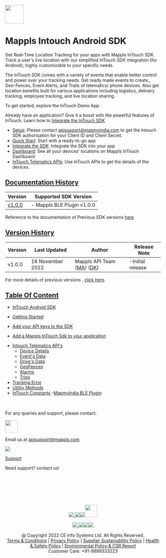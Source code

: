 [<img src="https://about.mappls.com/images/mappls-b-logo.svg" height="60"/> </p>](https://www.mapmyindia.com/api)

# Mappls Intouch Android SDK

Get Real-Time Location Tracking for your apps with Mappls InTouch SDK. Track a user's live location with our simplified InTouch SDK integration (for Android), highly customizable to your specific needs.

The InTouch SDK comes with a variety of events that enable better control and power over your tracking needs. Get ready made events to create,, Geo-Fences, Event Alerts, and Trails of telematics/ phone devices. Also get location benefits built for various applications including logistics, delivery tracking, employee tracking, and live location sharing.

To get started, explore the InTouch Demo App.

Already have an application? Give it a boost with the powerful features of InTouch. Learn how to [Integrate the InTouch SDK](#IntegrateIntouchSDK)

- [Setup](#Setup): Please contact apisupport@mapmyindia.com to get the Intouch SDK authorisation for your Client ID and Client Secret.
- [Quick Start](https://github.com/mappls-api/mappls-intouch-android-sdk#intouchdemo-app): Start with a ready-to-go app
- [Integrate the SDK](#IntegrateIntouchSDK): Integrate the SDK into your app
- [Dashboard](docs/v1.0.0/Dashboard.md): See all your devices' locations on Mappls InTouch Dashboard
- [InTouch Telematics APIs](docs/v1.0.0/Dashboard.md): Use InTouch APIs to get the details of the devices.

## [Documentation History](#Documentation-History)

| Version | Supported SDK Version |
| ---- | ---- |
| [v1.0.0](docs/v1.0.0/README.md) | - Mappls BLE Plugin v1.0.0 |

Reference to the documentation of Previous SDK versions [here](https://github.com/MapmyIndia/mapmyindia-intouch-android-sdk)

## [Version History](#Version-History)

| Version | Last Updated | Author | Release Note|
| ---- | ---- | ---- | ---- |
| v1.0.0 | 16 November 2022 | Mappls API Team ([MA](https://github.com/mdakram)) ([DK](https://github.com/katariadeepak86)) | -Initial release |

For more details of previous versions , [click here](docs/v1.0.0/Version-History.md).

## [Table Of Content](#Table-Of-Content)

- [InTouch Android SDK](docs/v1.0.0/GettingStarted.md)

* [Getting Started](docs/v1.0.0/GettingStarted.md#a-namesetupsetup)

* [Add your API keys to the SDK](docs/v1.0.0/GettingStarted.md#step-2-set-your-publishable-key)

* [Add a Mappls InTouch Sdk to your application](docs/v1.0.0/GettingStarted.md#a-nameaddintouchsdkstep-2-add-intouch-sdka)

- [Intouch Telematics API's](docs/v1.0.0/Dashboard.md)
    * [Device Details](docs/v1.0.0/DeviceDetails.md)
    * [Event's Data](docs/v1.0.0/Event-Data.md)
    * [Drive's Data](docs/v1.0.0/Drive-Data.md)
    * [GeoFences](docs/v1.0.0/Geofences.md)
    * [Alarms](docs/v1.0.0/Alarms.md)
    * [Trips](docs/v1.0.0/Trips.md)
- [Tracking Error](docs/v1.0.0/TrackingErrors.md)
- [Utility Methods](docs/v1.0.0/UtilityMethods.md)
- [InTouch Constants](docs/v1.0.0/InTouchConstants.md) 
-[MapmyIndia BLE Plugin](docs/v1.0.0/Mappls-BLE-Plugins.md)
<br><br><br>

For any queries and support, please contact:

[<img src="https://about.mappls.com/images/mappls-logo.svg" height="40"/> </p>](https://about.mappls.com/api/)

Email us at [apisupport@mappls.com](mailto:apisupport@mappls.com)

![](https://www.mapmyindia.com/api/img/icons/support.png)

[Support](https://about.mappls.com/contact/)

Need support? contact us!

<br></br>

<br></br>

[<p align="center"> <img src="https://www.mapmyindia.com/api/img/icons/stack-overflow.png"/> ](https://stackoverflow.com/questions/tagged/mappls-api)[![](https://www.mapmyindia.com/api/img/icons/blog.png)](https://about.mappls.com/blog/)[![](https://www.mapmyindia.com/api/img/icons/gethub.png)](https://github.com/Mappls-api)[<img src="https://mmi-api-team.s3.ap-south-1.amazonaws.com/API-Team/npm-logo.one-third%5B1%5D.png" height="40"/> </p>](https://www.npmjs.com/org/mapmyindia)

[<p align="center"> <img src="https://www.mapmyindia.com/june-newsletter/icon4.png"/> ](https://www.facebook.com/Mapplsofficial)[![](https://www.mapmyindia.com/june-newsletter/icon2.png)](https://twitter.com/mappls)[![](https://www.mapmyindia.com/newsletter/2017/aug/llinkedin.png)](https://www.linkedin.com/company/mappls/)[![](https://www.mapmyindia.com/june-newsletter/icon3.png)](https://www.youtube.com/channel/UCAWvWsh-dZLLeUU7_J9HiOA)

<div  align="center">@ Copyright 2022 CE Info Systems Ltd. All Rights Reserved.</div>

<div  align="center">  <a  href="https://about.mappls.com/api/terms-&-conditions">Terms & Conditions</a> | <a  href="https://about.mappls.com/about/privacy-policy">Privacy Policy</a> | <a  href="https://about.mappls.com/pdf/mapmyIndia-sustainability-policy-healt-labour-rules-supplir-sustainability.pdf">Supplier Sustainability Policy</a> | <a  href="https://about.mappls.com/pdf/Health-Safety-Management.pdf">Health & Safety Policy</a> | <a  href="https://about.mappls.com/pdf/Environment-Sustainability-Policy-CSR-Report.pdf">Environmental Policy & CSR Report</a>

<div  align="center">Customer Care: +91-9999333223</div>
